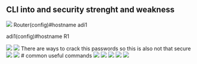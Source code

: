 CLI into and security strenght and weakness
-------------------------------
<img src="https://user-images.githubusercontent.com/84318379/230419244-656aa126-eb48-4aef-a9f2-39063e22e432.png" >
Router(config)#hostname adi1

adi1(config)#hostname R1    

<img src="https://user-images.githubusercontent.com/84318379/230422400-aec0e96a-8fd8-4da4-9115-508258935242.png" >
<img src="https://user-images.githubusercontent.com/84318379/230423495-85811cc3-f543-4dca-be38-80fb9f78586e.png">
There are ways to crack this passwords so this is also not that secure
<img src="https://user-images.githubusercontent.com/84318379/230424023-5f087602-e974-4573-9c00-c731bf9c7f04.png">
<img src="https://user-images.githubusercontent.com/84318379/230425070-30163b71-5ebb-41cf-b6fc-981dde1959ac.png">
# common useful commands
<img src="https://user-images.githubusercontent.com/84318379/230413938-2120f71b-b750-4d70-b237-dcdde6e5321c.png" >
<img src="https://user-images.githubusercontent.com/84318379/230414293-c15aac42-0857-467d-a068-3b8a8bc9d66b.png" >
<img src="https://user-images.githubusercontent.com/84318379/230414695-628bd51a-765f-4279-8e2a-4ea524387b95.png" >
<img src="https://user-images.githubusercontent.com/84318379/230414898-82daf47b-d9e9-4ae2-8d1f-590fc666761f.png" >
<img src="https://user-images.githubusercontent.com/84318379/230415082-e677d290-0469-4aeb-ae97-e865c4ad5eaa.png" >

